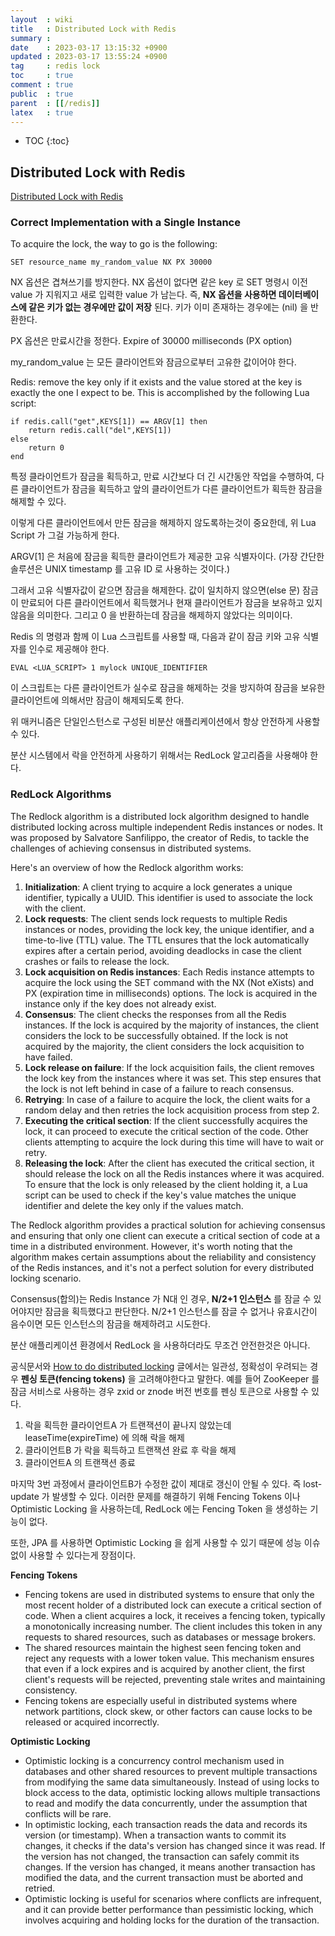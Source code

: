 ```yaml
---
layout  : wiki
title   : Distributed Lock with Redis
summary : 
date    : 2023-03-17 13:15:32 +0900
updated : 2023-03-17 13:55:24 +0900
tag     : redis lock
toc     : true
comment : true
public  : true
parent  : [[/redis]]
latex   : true
---
```

* TOC
{:toc}

## Distributed Lock with Redis

[Distributed Lock with Redis](https://redis.io/docs/manual/patterns/distributed-locks/#is-the-algorithm-asynchronous)

### Correct Implementation with a Single Instance

To acquire the lock, the way to go is the following:
```
SET resource_name my_random_value NX PX 30000
```

NX 옵션은 겹쳐쓰기를 방지한다. NX 옵션이 없다면 같은 key 로 SET 명령시 이전 value 가 지워지고 새로 입력한 value 가 남는다. 
즉, __NX 옵션을 사용하면 데이터베이스에 같은 키가 없는 경우에만 값이 저장__ 된다. 키가 이미 존재하는 경우에는 (nil) 을 반환한다.

PX 옵션은 만료시간을 정한다. Expire of 30000 milliseconds (PX option)

my_random_value 는 모든 클라이언트와 잠금으로부터 고유한 값이어야 한다.

Redis: remove the key only if it exists and the value stored at the key is exactly the one I expect to be. This is accomplished by the following Lua script:
```
if redis.call("get",KEYS[1]) == ARGV[1] then
    return redis.call("del",KEYS[1])
else
    return 0
end
```

특정 클라이언트가 잠금을 획득하고, 만료 시간보다 더 긴 시간동안 작업을 수행하여, 다른 클라이언트가 잠금을 획득하고 앞의 클라이언트가 다른 클라이언트가 획득한 잠금을 해제할 수 있다. 

이렇게 다른 클라이언트에서 만든 잠금을 해제하지 않도록하는것이 중요한데, 위 Lua Script 가 그걸 가능하게 한다.

ARGV[1] 은 처음에 잠금을 획득한 클라이언트가 제공한 고유 식별자이다. (가장 간단한 솔루션은 UNIX timestamp 를 고유 ID 로 사용하는 것이다.) 

그래서 고유 식별자값이 같으면 잠금을 해제한다. 값이 일치하지 않으면(else 문) 잠금이 만료되어 다른 클라이언트에서 획득했거나 현재 클라이언트가 잠금을 보유하고 있지 않음을 의미한다. 그리고 0 을 반환하는데 잠금을 해제하지 않았다는 의미이다.

Redis 의 명령과 함께 이 Lua 스크립트를 사용할 때, 다음과 같이 잠금 키와 고유 식별자를 인수로 제공해야 한다.

```
EVAL <LUA_SCRIPT> 1 mylock UNIQUE_IDENTIFIER
```

이 스크립트는 다른 클라이언트가 실수로 잠금을 해제하는 것을 방지하여 잠금을 보유한 클라이언트에 의해서만 잠금이 해제되도록 한다.

위 매커니즘은 단일인스턴스로 구성된 비분산 애플리케이션에서 항상 안전하게 사용할 수 있다.

분산 시스템에서 락을 안전하게 사용하기 위해서는 RedLock 알고리즘을 사용해야 한다.

### RedLock Algorithms

The Redlock algorithm is a distributed lock algorithm designed to handle distributed locking across multiple independent Redis instances or nodes. It was proposed by Salvatore Sanfilippo, the creator of Redis, to tackle the challenges of achieving consensus in distributed systems.

Here's an overview of how the Redlock algorithm works:

1. __Initialization__: A client trying to acquire a lock generates a unique identifier, typically a UUID. This identifier is used to associate the lock with the client.
2. __Lock requests__: The client sends lock requests to multiple Redis instances or nodes, providing the lock key, the unique identifier, and a time-to-live (TTL) value. The TTL ensures that the lock automatically expires after a certain period, avoiding deadlocks in case the client crashes or fails to release the lock.
3. __Lock acquisition on Redis instances__: Each Redis instance attempts to acquire the lock using the SET command with the NX (Not eXists) and PX (expiration time in milliseconds) options. The lock is acquired in the instance only if the key does not already exist.
4. __Consensus__: The client checks the responses from all the Redis instances. If the lock is acquired by the majority of instances, the client considers the lock to be successfully obtained. If the lock is not acquired by the majority, the client considers the lock acquisition to have failed.
5. __Lock release on failure__: If the lock acquisition fails, the client removes the lock key from the instances where it was set. This step ensures that the lock is not left behind in case of a failure to reach consensus.
6. __Retrying__: In case of a failure to acquire the lock, the client waits for a random delay and then retries the lock acquisition process from step 2.
7. __Executing the critical section__: If the client successfully acquires the lock, it can proceed to execute the critical section of the code. Other clients attempting to acquire the lock during this time will have to wait or retry.
8. __Releasing the lock__: After the client has executed the critical section, it should release the lock on all the Redis instances where it was acquired. To ensure that the lock is only released by the client holding it, a Lua script can be used to check if the key's value matches the unique identifier and delete the key only if the values match.

The Redlock algorithm provides a practical solution for achieving consensus and ensuring that only one client can execute a critical section of code at a time in a distributed environment. However, it's worth noting that the algorithm makes certain assumptions about the reliability and consistency of the Redis instances, and it's not a perfect solution for every distributed locking scenario.

Consensus(합의)는 Redis Instance 가 N대 인 경우, __N/2+1 인스턴스__ 를 잠글 수 있어야지만 잠금을 획득했다고 판단한다. N/2+1 인스턴스를 잠글 수 없거나 유효시간이 음수이면 모든 인스턴스의 잠금을 해제하려고 시도한다.

분산 애플리케이션 환경에서 RedLock 을 사용하더라도 무조건 안전한것은 아니다. 

공식문서와 [How to do distributed locking](https://martin.kleppmann.com/2016/02/08/how-to-do-distributed-locking.html) 글에서는 일관성, 정확성이 우려되는 경우 __펜싱 토큰(fencing tokens)__ 을 고려해야한다고 말한다. 예를 들어 ZooKeeper 를 잠금 서비스로 사용하는 경우 zxid or znode 버전 번호를 펜싱 토큰으로 사용할 수 있다.

1. 락을 획득한 클라이언트A 가 트랜잭션이 끝나지 않았는데 leaseTime(expireTime) 에 의해 락을 해제
2. 클라이언트B 가 락을 획득하고 트랜잭션 완료 후 락을 해제
3. 클라이언트A 의 트랜잭션 종료

마지막 3번 과정에서 클라이언트B가 수정한 값이 제대로 갱신이 안될 수 있다. 즉 lost-update 가 발생할 수 있다. 이러한 문제를 해결하기 위해 Fencing Tokens 이나 Optimistic Locking 을 사용하는데, RedLock 에는 Fencing Token 을 생성하는 기능이 없다.

또한, JPA 를 사용하면 Optimistic Locking 을 쉽게 사용할 수 있기 때문에 성능 이슈 없이 사용할 수 있다는게 장점이다.

__Fencing Tokens__
- Fencing tokens are used in distributed systems to ensure that only the most recent holder of a distributed lock can execute a critical section of code. When a client acquires a lock, it receives a fencing token, typically a monotonically increasing number. The client includes this token in any requests to shared resources, such as databases or message brokers.
- The shared resources maintain the highest seen fencing token and reject any requests with a lower token value. This mechanism ensures that even if a lock expires and is acquired by another client, the first client's requests will be rejected, preventing stale writes and maintaining consistency.
- Fencing tokens are especially useful in distributed systems where network partitions, clock skew, or other factors can cause locks to be released or acquired incorrectly.

__Optimistic Locking__
- Optimistic locking is a concurrency control mechanism used in databases and other shared resources to prevent multiple transactions from modifying the same data simultaneously. Instead of using locks to block access to the data, optimistic locking allows multiple transactions to read and modify the data concurrently, under the assumption that conflicts will be rare.
- In optimistic locking, each transaction reads the data and records its version (or timestamp). When a transaction wants to commit its changes, it checks if the data's version has changed since it was read. If the version has not changed, the transaction can safely commit its changes. If the version has changed, it means another transaction has modified the data, and the current transaction must be aborted and retried.
- Optimistic locking is useful for scenarios where conflicts are infrequent, and it can provide better performance than pessimistic locking, which involves acquiring and holding locks for the duration of the transaction.